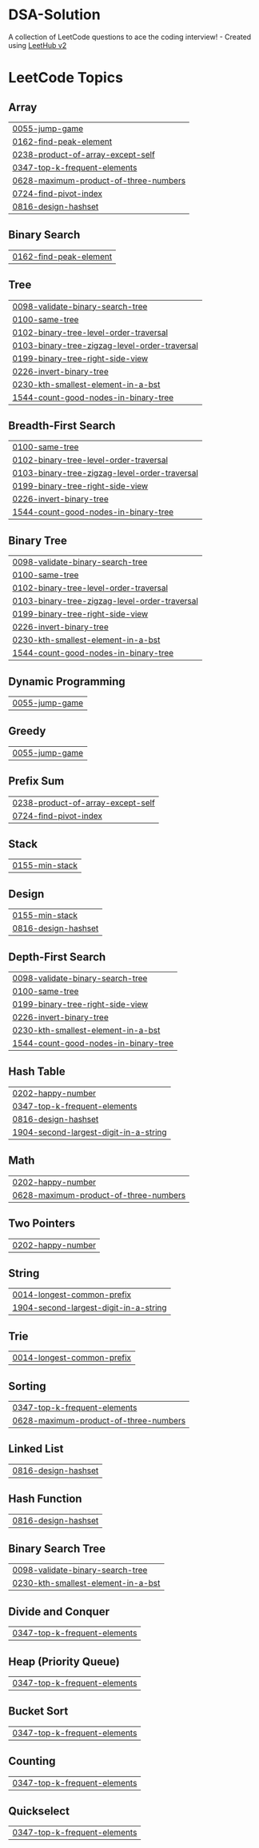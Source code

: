 # DSA-Solution
A collection of LeetCode questions to ace the coding interview! - Created using [LeetHub v2](https://github.com/arunbhardwaj/LeetHub-2.0)

<!---LeetCode Topics Start-->
# LeetCode Topics
## Array
|  |
| ------- |
| [0055-jump-game](https://github.com/ritik204/DSA-Solution/tree/master/0055-jump-game) |
| [0162-find-peak-element](https://github.com/ritik204/DSA-Solution/tree/master/0162-find-peak-element) |
| [0238-product-of-array-except-self](https://github.com/ritik204/DSA-Solution/tree/master/0238-product-of-array-except-self) |
| [0347-top-k-frequent-elements](https://github.com/ritik204/DSA-Solution/tree/master/0347-top-k-frequent-elements) |
| [0628-maximum-product-of-three-numbers](https://github.com/ritik204/DSA-Solution/tree/master/0628-maximum-product-of-three-numbers) |
| [0724-find-pivot-index](https://github.com/ritik204/DSA-Solution/tree/master/0724-find-pivot-index) |
| [0816-design-hashset](https://github.com/ritik204/DSA-Solution/tree/master/0816-design-hashset) |
## Binary Search
|  |
| ------- |
| [0162-find-peak-element](https://github.com/ritik204/DSA-Solution/tree/master/0162-find-peak-element) |
## Tree
|  |
| ------- |
| [0098-validate-binary-search-tree](https://github.com/ritik204/DSA-Solution/tree/master/0098-validate-binary-search-tree) |
| [0100-same-tree](https://github.com/ritik204/DSA-Solution/tree/master/0100-same-tree) |
| [0102-binary-tree-level-order-traversal](https://github.com/ritik204/DSA-Solution/tree/master/0102-binary-tree-level-order-traversal) |
| [0103-binary-tree-zigzag-level-order-traversal](https://github.com/ritik204/DSA-Solution/tree/master/0103-binary-tree-zigzag-level-order-traversal) |
| [0199-binary-tree-right-side-view](https://github.com/ritik204/DSA-Solution/tree/master/0199-binary-tree-right-side-view) |
| [0226-invert-binary-tree](https://github.com/ritik204/DSA-Solution/tree/master/0226-invert-binary-tree) |
| [0230-kth-smallest-element-in-a-bst](https://github.com/ritik204/DSA-Solution/tree/master/0230-kth-smallest-element-in-a-bst) |
| [1544-count-good-nodes-in-binary-tree](https://github.com/ritik204/DSA-Solution/tree/master/1544-count-good-nodes-in-binary-tree) |
## Breadth-First Search
|  |
| ------- |
| [0100-same-tree](https://github.com/ritik204/DSA-Solution/tree/master/0100-same-tree) |
| [0102-binary-tree-level-order-traversal](https://github.com/ritik204/DSA-Solution/tree/master/0102-binary-tree-level-order-traversal) |
| [0103-binary-tree-zigzag-level-order-traversal](https://github.com/ritik204/DSA-Solution/tree/master/0103-binary-tree-zigzag-level-order-traversal) |
| [0199-binary-tree-right-side-view](https://github.com/ritik204/DSA-Solution/tree/master/0199-binary-tree-right-side-view) |
| [0226-invert-binary-tree](https://github.com/ritik204/DSA-Solution/tree/master/0226-invert-binary-tree) |
| [1544-count-good-nodes-in-binary-tree](https://github.com/ritik204/DSA-Solution/tree/master/1544-count-good-nodes-in-binary-tree) |
## Binary Tree
|  |
| ------- |
| [0098-validate-binary-search-tree](https://github.com/ritik204/DSA-Solution/tree/master/0098-validate-binary-search-tree) |
| [0100-same-tree](https://github.com/ritik204/DSA-Solution/tree/master/0100-same-tree) |
| [0102-binary-tree-level-order-traversal](https://github.com/ritik204/DSA-Solution/tree/master/0102-binary-tree-level-order-traversal) |
| [0103-binary-tree-zigzag-level-order-traversal](https://github.com/ritik204/DSA-Solution/tree/master/0103-binary-tree-zigzag-level-order-traversal) |
| [0199-binary-tree-right-side-view](https://github.com/ritik204/DSA-Solution/tree/master/0199-binary-tree-right-side-view) |
| [0226-invert-binary-tree](https://github.com/ritik204/DSA-Solution/tree/master/0226-invert-binary-tree) |
| [0230-kth-smallest-element-in-a-bst](https://github.com/ritik204/DSA-Solution/tree/master/0230-kth-smallest-element-in-a-bst) |
| [1544-count-good-nodes-in-binary-tree](https://github.com/ritik204/DSA-Solution/tree/master/1544-count-good-nodes-in-binary-tree) |
## Dynamic Programming
|  |
| ------- |
| [0055-jump-game](https://github.com/ritik204/DSA-Solution/tree/master/0055-jump-game) |
## Greedy
|  |
| ------- |
| [0055-jump-game](https://github.com/ritik204/DSA-Solution/tree/master/0055-jump-game) |
## Prefix Sum
|  |
| ------- |
| [0238-product-of-array-except-self](https://github.com/ritik204/DSA-Solution/tree/master/0238-product-of-array-except-self) |
| [0724-find-pivot-index](https://github.com/ritik204/DSA-Solution/tree/master/0724-find-pivot-index) |
## Stack
|  |
| ------- |
| [0155-min-stack](https://github.com/ritik204/DSA-Solution/tree/master/0155-min-stack) |
## Design
|  |
| ------- |
| [0155-min-stack](https://github.com/ritik204/DSA-Solution/tree/master/0155-min-stack) |
| [0816-design-hashset](https://github.com/ritik204/DSA-Solution/tree/master/0816-design-hashset) |
## Depth-First Search
|  |
| ------- |
| [0098-validate-binary-search-tree](https://github.com/ritik204/DSA-Solution/tree/master/0098-validate-binary-search-tree) |
| [0100-same-tree](https://github.com/ritik204/DSA-Solution/tree/master/0100-same-tree) |
| [0199-binary-tree-right-side-view](https://github.com/ritik204/DSA-Solution/tree/master/0199-binary-tree-right-side-view) |
| [0226-invert-binary-tree](https://github.com/ritik204/DSA-Solution/tree/master/0226-invert-binary-tree) |
| [0230-kth-smallest-element-in-a-bst](https://github.com/ritik204/DSA-Solution/tree/master/0230-kth-smallest-element-in-a-bst) |
| [1544-count-good-nodes-in-binary-tree](https://github.com/ritik204/DSA-Solution/tree/master/1544-count-good-nodes-in-binary-tree) |
## Hash Table
|  |
| ------- |
| [0202-happy-number](https://github.com/ritik204/DSA-Solution/tree/master/0202-happy-number) |
| [0347-top-k-frequent-elements](https://github.com/ritik204/DSA-Solution/tree/master/0347-top-k-frequent-elements) |
| [0816-design-hashset](https://github.com/ritik204/DSA-Solution/tree/master/0816-design-hashset) |
| [1904-second-largest-digit-in-a-string](https://github.com/ritik204/DSA-Solution/tree/master/1904-second-largest-digit-in-a-string) |
## Math
|  |
| ------- |
| [0202-happy-number](https://github.com/ritik204/DSA-Solution/tree/master/0202-happy-number) |
| [0628-maximum-product-of-three-numbers](https://github.com/ritik204/DSA-Solution/tree/master/0628-maximum-product-of-three-numbers) |
## Two Pointers
|  |
| ------- |
| [0202-happy-number](https://github.com/ritik204/DSA-Solution/tree/master/0202-happy-number) |
## String
|  |
| ------- |
| [0014-longest-common-prefix](https://github.com/ritik204/DSA-Solution/tree/master/0014-longest-common-prefix) |
| [1904-second-largest-digit-in-a-string](https://github.com/ritik204/DSA-Solution/tree/master/1904-second-largest-digit-in-a-string) |
## Trie
|  |
| ------- |
| [0014-longest-common-prefix](https://github.com/ritik204/DSA-Solution/tree/master/0014-longest-common-prefix) |
## Sorting
|  |
| ------- |
| [0347-top-k-frequent-elements](https://github.com/ritik204/DSA-Solution/tree/master/0347-top-k-frequent-elements) |
| [0628-maximum-product-of-three-numbers](https://github.com/ritik204/DSA-Solution/tree/master/0628-maximum-product-of-three-numbers) |
## Linked List
|  |
| ------- |
| [0816-design-hashset](https://github.com/ritik204/DSA-Solution/tree/master/0816-design-hashset) |
## Hash Function
|  |
| ------- |
| [0816-design-hashset](https://github.com/ritik204/DSA-Solution/tree/master/0816-design-hashset) |
## Binary Search Tree
|  |
| ------- |
| [0098-validate-binary-search-tree](https://github.com/ritik204/DSA-Solution/tree/master/0098-validate-binary-search-tree) |
| [0230-kth-smallest-element-in-a-bst](https://github.com/ritik204/DSA-Solution/tree/master/0230-kth-smallest-element-in-a-bst) |
## Divide and Conquer
|  |
| ------- |
| [0347-top-k-frequent-elements](https://github.com/ritik204/DSA-Solution/tree/master/0347-top-k-frequent-elements) |
## Heap (Priority Queue)
|  |
| ------- |
| [0347-top-k-frequent-elements](https://github.com/ritik204/DSA-Solution/tree/master/0347-top-k-frequent-elements) |
## Bucket Sort
|  |
| ------- |
| [0347-top-k-frequent-elements](https://github.com/ritik204/DSA-Solution/tree/master/0347-top-k-frequent-elements) |
## Counting
|  |
| ------- |
| [0347-top-k-frequent-elements](https://github.com/ritik204/DSA-Solution/tree/master/0347-top-k-frequent-elements) |
## Quickselect
|  |
| ------- |
| [0347-top-k-frequent-elements](https://github.com/ritik204/DSA-Solution/tree/master/0347-top-k-frequent-elements) |
<!---LeetCode Topics End-->